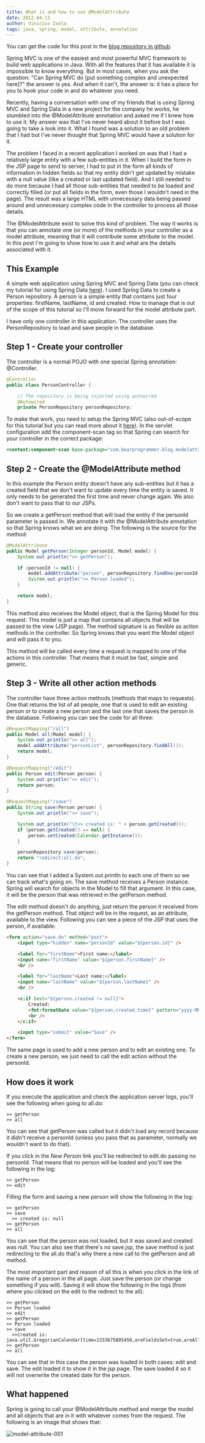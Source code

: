 ```yaml
---
title: What is and how to use @ModelAttribute
date: 2012-04-11
author: Vinicius Isola
tags: java, spring, model, attribute, annotation
---
```

You can get the code for this post in the [blog repository in github](https://github.com/visola/bearprogrammer-examples).

Spring MVC is one of the easiest and most powerful MVC framework to build web applications in Java. With all the features that it has available it is impossible to know everything. But in most cases, when you ask the question: "Can Spring MVC do [put something complex and unexpected here]?" the answer is yes. And when it can't, the answer is: it has a place for you to hook your code in and do whatever you need.

Recently, having a conversation with one of my friends that is using Spring MVC and Spring Data in a new project for the company he works, he stumbled into the @ModelAttribute annotation and asked me if I knew how to use it. My answer was that I've never heard about it before but I was going to take a look into it. What I found was a solution to an old problem that I had but I've never thought that Spring MVC would have a solution for it.

The problem I faced in a recent application I worked on was that I had a relatively large entity with a few sub-entities in it. When I build the form in the JSP page to send to server, I had to put in the form all kinds of information in hidden fields so that my entity didn't get updated by mistake with a null value (like a created or last updated field). And I still needed to do more because I had all those sub-entities that needed to be loaded and correctly filled (or put all fields in the form, even those I wouldn't need in the page). The result was a large HTML with unnecessary data being passed around and unnecessary complex code in the controller to process all those details.

The @ModelAttribute exist to solve this kind of problem. The way it works is that you can annotate one (or more) of the methods in your controller as a model attribute, meaning that it will contribute some attribute to the model. In this post I'm going to show how to use it and what are the details associated with it.

<!-- more -->

<h2>This Example</h2>

A simple web application using Spring MVC and Spring Data (you can check my tutorial for using Spring Data [here](/2012/03/26/simple-spring-data-example.html)). I used Spring Data to create a Person repository. A person is a simple entity that contains just four properties: firstName, lastName, id and created. How to manage that is out of the scope of this tutorial so I'll move forward for the model attribute part.

I have only one controller in this application. The controller uses the PersonRepository to load and save people in the database.

## Step 1 - Create your controller

The controller is a normal POJO with one special Spring annotation: @Controller.

```java
@Controller
public class PersonController {

	// The repository is being injected using autowired
	@Autowired
	private PersonRepository personRepository;
```

To make that work, you need to setup the Spring MVC (also out-of-scope for this tutorial but you can read more about it [here](http://static.springsource.org/spring/docs/current/spring-framework-reference/html/mvc.html#mvc-servlet)). In the servlet configuration add the component-scan tag so that Spring can search for your controller in the correct package:

```xml
<context:component-scan base-package="com.bearprogrammer.blog.modelattribute.controller" />
```

## Step 2 - Create the @ModelAttribute method

In this example the Person entity doesn't have any sub-entities but it has a created field that we don't want to update every time the entity is saved. It only needs to be generated the first time and never change again. We also don't want to pass that to our JSPs.

So we create a getPerson method that will load the entity if the personId parameter is passed in. We annotate it with the @ModelAttribute annotation so that Spring knows what we are doing. The following is the source for the method:

```java
@ModelAttribute
public Model getPerson(Integer personId, Model model) {
	System.out.println(">> getPerson");

	if (personId != null) {
		model.addAttribute("person", personRepository.findOne(personId));
		System.out.println(">> Person loaded");
	}

	return model;
}
```

This method also receives the Model object, that is the Spring Model for this request. This model is just a map that contains all objects that will be passed to the view (JSP page). The method signature is as flexible as action methods in the controller. So Spring knows that you want the Model object and will pass it to you.

This method will be called every time a request is mapped to one of the actions in this controller. That means that it must be fast, simple and generic.

## Step 3 - Write all other action methods

The controller have three action methods (methods that maps to requests). One that returns the list of all people, one that is used to edit an existing person or to create a new person and the last one that saves the person in the database. Following you can see the code for all three:

```java
@RequestMapping("/all")
public Model all(Model model) {
	System.out.println(">> all");
	model.addAttribute("personList", personRepository.findAll());
	return model;
}

@RequestMapping("/edit")
public Person edit(Person person) {
	System.out.println(">> edit");
	return person;
}

@RequestMapping("/save")
public String save(Person person) {
	System.out.println(">> save");

	System.out.println("\t>> created is: " + person.getCreated());
	if (person.getCreated() == null) {
		person.setCreated(Calendar.getInstance());
	}

	personRepository.save(person);
	return "redirect:all.do";
}
```

You can see that I added a System.out.println to each one of them so we can track what's going on. The save method receives a Person instance. Spring will search for objects in the Model to fill that argument. In this case, it will be the person that was retrieved in the getPerson method.

The edit method doesn't do anything, just return the person it received from the getPerson method. That object will be in the request, as an attribute, available to the view. Following you can see a piece of the JSP that uses the person, if available:

```html
<form action="save.do" method="post">
	<input type="hidden" name="personId" value="${person.id}" />

	<label for="firstName">First name:</label>
	<input name="firstName" value="${person.firstName}" />
	<br />

	<label for="lastName">Last name:</label>
	<input name="lastName" value="${person.lastName}" />
	<br />

	<c:if test="${person.created != null}">
		Created:
		<fmt:formatDate value="${person.created.time}" pattern="yyyy-MM-dd HH:mm:ss.SSS" />
		<br />
	</c:if>

	<input type="submit" value="Save" />
</form>
```

The same page is used to add a new person and to edit an existing one. To create a new person, we just need to call the edit action without the personId.

## How does it work

If you execute the application and check the application server logs, you'll see the following when going to all.do:
```
>> getPerson
>> all
```

You can see that getPerson was called but it didn't load any record because it didn't receive a personId (unless you pass that as parameter, normally we wouldn't want to do that).

If you click in the *New Person* link you'll be redirected to edit.do passing no personId. That means that no person will be loaded and you'll see the following in the log:
```
>> getPerson
>> edit
```

Filling the form and saving a new person will show the following in the log:
```
>> getPerson
>> save
  >> created is: null
>> getPerson
>> all
```

You can see that the person was not loaded, but it was saved and created was null. You can also see that there's no save.jsp, the save method is just redirecting to the all.do that's why there a new call to the getPerson and all method.

The most important part and reason of all this is when you click in the link of the name of a person in the all page. Just save the person (or change something if you will). Saving it will show the following in the logs (from where you clicked on the edit to the redirect to the all):

```
>> getPerson
>> Person loaded
>> edit
>> getPerson
>> Person loaded
>> save
  >>created is: java.util.GregorianCalendar[time=1333675805450,areFieldsSet=true,areAllFieldsSet=true,...
>> getPerson
>> all
```

You can see that in this case the person was loaded in both cases: edit and save. The edit loaded it to show it in the jsp page. The save loaded it so it will not overwrite the created date for the person.

## What happened

Spring is going to call your @ModelAttribute method and merge the model and all objects that are in it with whatever comes from the request. The following is an image that shows that:

![model-attribute-001](/img/blog/model-attribute-001.png)

